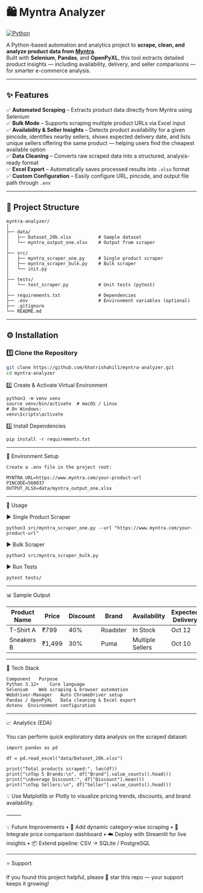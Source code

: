 
# 🛍️ Myntra Analyzer

[![Python](https://img.shields.io/badge/Python-3.12+-blue.svg)](https://www.python.org/)

A Python-based automation and analytics project to **scrape, clean, and analyze product data from [Myntra](https://www.myntra.com)**.  
Built with **Selenium**, **Pandas**, and **OpenPyXL**, this tool extracts detailed product insights — including availability, delivery, and seller comparisons — for smarter e-commerce analysis.

---

## ✨ Features

✅ **Automated Scraping** – Extracts product data directly from Myntra using Selenium  
✅ **Bulk Mode** – Supports scraping multiple product URLs via Excel input  
✅ **Availability & Seller Insights** – Detects product availability for a given pincode, identifies nearby sellers, shows expected delivery date, and lists unique sellers offering the same product — helping users find the cheapest available option  
✅ **Data Cleaning** – Converts raw scraped data into a structured, analysis-ready format  
✅ **Excel Export** – Automatically saves processed results into `.xlsx` format  
✅ **Custom Configuration** – Easily configure URL, pincode, and output file path through `.env`

---

## 🧠 Project Structure
```
myntra-analyzer/
│
├── data/
│   ├── Dataset_20k.xlsx          # Sample dataset
│   └── myntra_output_one.xlsx    # Output from scraper
│
├── src/
│   ├── myntra_scraper_one.py     # Single product scraper
│   ├── myntra_scraper_bulk.py    # Bulk scraper
│   └── init.py
│
├── tests/
│   └── test_scraper.py           # Unit tests (pytest)
│
├── requirements.txt              # Dependencies
├── .env                          # Environment variables (optional)
├── .gitignore
└── README.md
```
---

## ⚙️ Installation

### 1️⃣ Clone the Repository
```bash
git clone https://github.com/khatrishahil1/myntra-analyzer.git
cd myntra-analyzer
```
2️⃣ Create & Activate Virtual Environment
```
python3 -m venv venv
source venv/bin/activate  # macOS / Linux
# On Windows:
venv\Scripts\activate
```
3️⃣ Install Dependencies
```
pip install -r requirements.txt
```
---

🔧 Environment Setup
```
Create a .env file in the project root:
```
```
MYNTRA_URL=https://www.myntra.com/your-product-url
PINCODE=560037
OUTPUT_XLSX=data/myntra_output_one.xlsx
```
---

🚀 Usage

▶️ Single Product Scraper
```
python3 src/myntra_scraper_one.py --url "https://www.myntra.com/your-product-url"
```
▶️ Bulk Scraper
```
python3 src/myntra_scraper_bulk.py
```
▶️ Run Tests
```
pytest tests/
```

---
📊 Sample Output

| Product Name | Price  | Discount | Brand           | Availability | Expected Delivery | Seller             | Pincode |
|---------------|--------|-----------|------------------|---------------|-------------------|--------------------|----------|
| T-Shirt A     | ₹799   | 40%      | Roadster        | In Stock      | Oct 12            | SellerX            | 560037   |
| Sneakers B    | ₹1,499 | 30%      | Puma             | Multiple Sellers | Oct 10         | SellerY, SellerZ   | 560037   |
---
🧩 Tech Stack
```
Component	Purpose
Python 3.12+	Core language
Selenium	Web scraping & browser automation
Webdriver-Manager	Auto ChromeDriver setup
Pandas / OpenPyXL	Data cleaning & Excel export
dotenv	Environment configuration
```

---

📈 Analytics (EDA)

You can perform quick exploratory data analysis on the scraped dataset:
```
import pandas as pd

df = pd.read_excel("data/Dataset_20k.xlsx")

print("Total products scraped:", len(df))
print("\nTop 5 Brands:\n", df["Brand"].value_counts().head())
print("\nAverage Discount:", df["Discount"].mean())
print("\nTop Sellers:\n", df["Seller"].value_counts().head())
```
💡 Use Matplotlib or Plotly to visualize pricing trends, discounts, and brand availability.

⸻

💡 Future Improvements
	•	🔁 Add dynamic category-wise scraping
	•	🧠 Integrate price comparison dashboard
	•	☁️ Deploy with Streamlit for live insights
	•	📦 Extend pipeline: CSV → SQLite / PostgreSQL

---

⭐ Support

If you found this project helpful, please 🌟 star this repo — your support keeps it growing!
